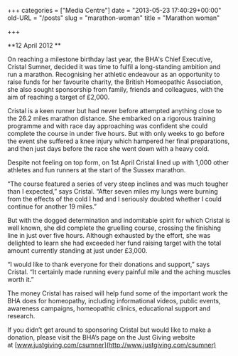 +++
categories = ["Media Centre"]
date = "2013-05-23 17:40:29+00:00"
old-URL = "/posts"
slug = "marathon-woman"
title = "Marathon woman"

+++

**12 April 2012 **

On reaching a milestone birthday last year, the BHA's Chief Executive, Cristal Sumner, decided it was time to fulfil a long-standing ambition and run a marathon. Recognising her athletic endeavour as an opportunity to raise funds for her favourite charity, the British Homeopathic Association, she also sought sponsorship from family, friends and colleagues, with the aim of reaching a target of £2,000.

Cristal is a keen runner but had never before attempted anything close to the 26.2 miles marathon distance. She embarked on a rigorous training programme and with race day approaching was confident she could complete the course in under five hours. But with only weeks to go before the event she suffered a knee injury which hampered her final preparations, and then just days before the race she went down with a heavy cold.

Despite not feeling on top form, on 1st April Cristal lined up with 1,000 other athletes and fun runners at the start of the Sussex marathon.

“The course featured a series of very steep inclines and was much tougher than I expected,” says Cristal. “After seven miles my lungs were burning from the effects of the cold I had and I seriously doubted whether I could continue for another 19 miles.”

But with the dogged determination and indomitable spirit for which Cristal is well known, she did complete the gruelling course, crossing the finishing line in just over five hours. Although exhausted by the effort, she was delighted to learn she had exceeded her fund raising target with the total amount currently standing at just under £3,000.

“I would like to thank everyone for their donations and support,” says Cristal. “It certainly made running every painful mile and the aching muscles worth it.”

The money Cristal has raised will help fund some of the important work the BHA does for homeopathy, including informational videos, public events, awareness campaigns, homeopathic clinics, educational support and research.

If you didn’t get around to sponsoring Cristal but would like to make a donation, please visit the BHA’s page on the Just Giving website at [www.justgiving.com/csumner](http://www.justgiving.com/csumner)

